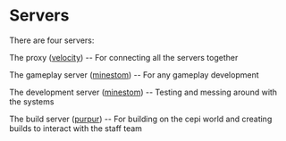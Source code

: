 # Servers

There are four servers:

The proxy ([velocity](https://velocitypowered.com/)) -- For connecting all the servers together

The gameplay server ([minestom](https://github.com/Minestom/Minestom)) -- For any gameplay development

The development server ([minestom](https://github.com/Minestom/Minestom)) -- Testing and messing around with the systems

The build server ([purpur](https://purpur.pl3x.net/)) -- For building on the cepi world and creating builds to interact with the staff team